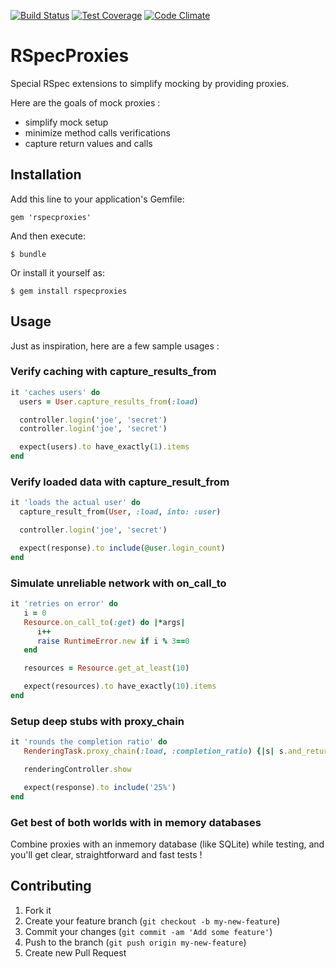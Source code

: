 [![Build Status](https://travis-ci.org/philou/rspecproxies.svg?branch=master)](https://travis-ci.org/philou/rspecproxies) [![Test Coverage](https://codeclimate.com/github/philou/rspecproxies/badges/coverage.svg)](https://codeclimate.com/github/philou/rspecproxies) [![Code Climate](https://codeclimate.com/github/philou/rspecproxies/badges/gpa.svg)](https://codeclimate.com/github/philou/rspecproxies)

# RSpecProxies

Special RSpec extensions to simplify mocking by providing proxies.

Here are the goals of mock proxies :

* simplify mock setup
* minimize method calls verifications
* capture return values and calls

## Installation

Add this line to your application's Gemfile:

    gem 'rspecproxies'

And then execute:

    $ bundle

Or install it yourself as:

    $ gem install rspecproxies

## Usage

Just as inspiration, here are a few sample usages :

### Verify caching with capture_results_from

```ruby
it 'caches users' do
  users = User.capture_results_from(:load)

  controller.login('joe', 'secret')
  controller.login('joe', 'secret')

  expect(users).to have_exactly(1).items
end
```

### Verify loaded data with capture_result_from

```ruby
it 'loads the actual user' do
  capture_result_from(User, :load, into: :user)

  controller.login('joe', 'secret')

  expect(response).to include(@user.login_count)
end
```

### Simulate unreliable network with on_call_to

```ruby
it 'retries on error' do
   i = 0
   Resource.on_call_to(:get) do |*args|
      i++
      raise RuntimeError.new if i % 3==0
   end

   resources = Resource.get_at_least(10)

   expect(resources).to have_exactly(10).items
end
```

### Setup deep stubs with proxy_chain

```ruby
it 'rounds the completion ratio' do
   RenderingTask.proxy_chain(:load, :completion_ratio) {|s| s.and_return(0.2523) }

   renderingController.show

   expect(response).to include('25%')
end
```

### Get best of both worlds with in memory databases

Combine proxies with an inmemory database (like SQLite) while testing, and you'll get clear, straightforward and fast tests !

## Contributing

1. Fork it
2. Create your feature branch (`git checkout -b my-new-feature`)
3. Commit your changes (`git commit -am 'Add some feature'`)
4. Push to the branch (`git push origin my-new-feature`)
5. Create new Pull Request
